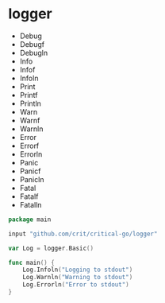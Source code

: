 # logger

- Debug
- Debugf
- Debugln
- Info
- Infof
- Infoln
- Print
- Printf
- Println
- Warn
- Warnf
- Warnln
- Error
- Errorf
- Errorln
- Panic
- Panicf
- Panicln
- Fatal
- Fatalf
- Fatalln

```go
package main

input "github.com/crit/critical-go/logger"

var Log = logger.Basic()

func main() {
    Log.Infoln("Logging to stdout")
    Log.Warnln("Warning to stdout")
    Log.Errorln("Error to stdout")
}
```
